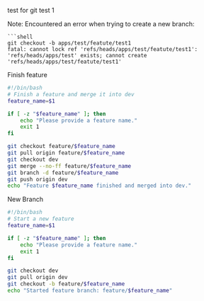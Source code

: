 test for git 
test 1

Note: Encountered an error when trying to create a new branch:
```
```shell
git checkout -b apps/test/featute/test1
fatal: cannot lock ref 'refs/heads/apps/test/featute/test1': 'refs/heads/apps/test' exists; cannot create 'refs/heads/apps/test/featute/test1'
```


Finish feature
```sh
#!/bin/bash
# Finish a feature and merge it into dev
feature_name=$1

if [ -z "$feature_name" ]; then
    echo "Please provide a feature name."
    exit 1
fi

git checkout feature/$feature_name
git pull origin feature/$feature_name
git checkout dev
git merge --no-ff feature/$feature_name
git branch -d feature/$feature_name
git push origin dev
echo "Feature $feature_name finished and merged into dev."
```

New Branch 

```sh
#!/bin/bash
# Start a new feature
feature_name=$1

if [ -z "$feature_name" ]; then
    echo "Please provide a feature name."
    exit 1
fi

git checkout dev
git pull origin dev
git checkout -b feature/$feature_name
echo "Started feature branch: feature/$feature_name"
```